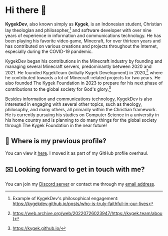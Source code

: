 # Hi there 👋

**KygekDev**, also known simply as **Kygek**, is an Indonesian student, Christian lay theologian and philosopher,[^1] and software developer with over nine years of experience in information and communications technology. He has been playing his favorite video game, Minecraft, for over thirteen years and has contributed on various creations and projects throughout the Internet, especially during the COVID-19 pandemic.

KygekDev began his contributions in the Minecraft industry by founding and managing several Minecraft servers, predominantly between 2020 and 2021. He founded KygekTeam (initially Kygek Development) in 2020,[^2] where he contributed towards a lot of Minecraft-related projects for two years. He also founded The Kygek Foundation in 2023 to prepare for his next phase of contributions to the global society for God's glory.[^3]

Besides information and communications technology, KygekDev is also interested in engaging with several other topics, such as theology, philosophy, and many others, all primarily within the Christian framework. He is currently pursuing his studies on Computer Science in a university in his home country and is planning to do many things for the global society through The Kygek Foundation in the near future!

## 📜 Where is my previous profile?

You can view it [here](resume.md). I moved it as part of my GitHub profile overhaul.

## ✉️ Looking forward to get in touch with me?

You can join my [Discord server](https://discord.gg/TstDS9jZf7) or contact me through my [email address](mailto:kygekdev@gmail.com?subject=%3CEnter%20your%20subject%3E%20-%20From%20GitHub).

[^1]: Example of KygekDev's philosophical engagement: https://kygekdev.github.io/posts/who-is-truly-faithful-in-our-lives
[^2]: https://web.archive.org/web/20220726023947/https://kygek.team/about
[^3]: https://kygek.github.io/

